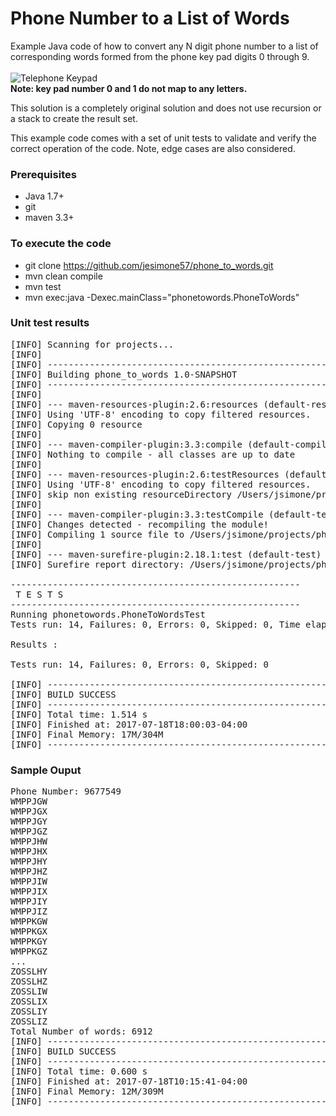 # Phone Number to a List of Words

Example Java code of how to convert any N digit phone number to a list of
corresponding words formed from the phone key pad digits 0 through 9.  
<br/>
![Telephone Keypad](../master/Telephone-keypad.png)
<br/>
**Note:  key pad number 0 and 1 do not map to any letters.**
<p/>
This solution is a completely original solution and does not use recursion or a 
stack to create the result set.
<p/>
This example code comes with a set of unit tests to validate and verify the 
correct operation of the code.  Note, edge cases are also considered.

### Prerequisites
* Java 1.7+
* git
* maven 3.3+

### To execute the code
* git clone https://github.com/jesimone57/phone_to_words.git
* mvn clean compile
* mvn test
* mvn exec:java -Dexec.mainClass="phonetowords.PhoneToWords"

### Unit test results
<pre>
[INFO] Scanning for projects...
[INFO] 
[INFO] ------------------------------------------------------------------------
[INFO] Building phone_to_words 1.0-SNAPSHOT
[INFO] ------------------------------------------------------------------------
[INFO] 
[INFO] --- maven-resources-plugin:2.6:resources (default-resources) @ phone_to_words ---
[INFO] Using 'UTF-8' encoding to copy filtered resources.
[INFO] Copying 0 resource
[INFO] 
[INFO] --- maven-compiler-plugin:3.3:compile (default-compile) @ phone_to_words ---
[INFO] Nothing to compile - all classes are up to date
[INFO] 
[INFO] --- maven-resources-plugin:2.6:testResources (default-testResources) @ phone_to_words ---
[INFO] Using 'UTF-8' encoding to copy filtered resources.
[INFO] skip non existing resourceDirectory /Users/jsimone/projects/phone_to_words/src/test/resources
[INFO] 
[INFO] --- maven-compiler-plugin:3.3:testCompile (default-testCompile) @ phone_to_words ---
[INFO] Changes detected - recompiling the module!
[INFO] Compiling 1 source file to /Users/jsimone/projects/phone_to_words/target/test-classes
[INFO] 
[INFO] --- maven-surefire-plugin:2.18.1:test (default-test) @ phone_to_words ---
[INFO] Surefire report directory: /Users/jsimone/projects/phone_to_words/target/surefire-reports

-------------------------------------------------------
 T E S T S
-------------------------------------------------------
Running phonetowords.PhoneToWordsTest
Tests run: 14, Failures: 0, Errors: 0, Skipped: 0, Time elapsed: 0.2 sec - in phonetowords.PhoneToWordsTest

Results :

Tests run: 14, Failures: 0, Errors: 0, Skipped: 0

[INFO] ------------------------------------------------------------------------
[INFO] BUILD SUCCESS
[INFO] ------------------------------------------------------------------------
[INFO] Total time: 1.514 s
[INFO] Finished at: 2017-07-18T18:00:03-04:00
[INFO] Final Memory: 17M/304M
[INFO] ------------------------------------------------------------------------
</pre>

### Sample Ouput
<pre>
Phone Number: 9677549
WMPPJGW
WMPPJGX
WMPPJGY
WMPPJGZ
WMPPJHW
WMPPJHX
WMPPJHY
WMPPJHZ
WMPPJIW
WMPPJIX
WMPPJIY
WMPPJIZ
WMPPKGW
WMPPKGX
WMPPKGY
WMPPKGZ
...
ZOSSLHY
ZOSSLHZ
ZOSSLIW
ZOSSLIX
ZOSSLIY
ZOSSLIZ
Total Number of words: 6912
[INFO] ------------------------------------------------------------------------
[INFO] BUILD SUCCESS
[INFO] ------------------------------------------------------------------------
[INFO] Total time: 0.600 s
[INFO] Finished at: 2017-07-18T10:15:41-04:00
[INFO] Final Memory: 12M/309M
[INFO] ------------------------------------------------------------------------
</pre>